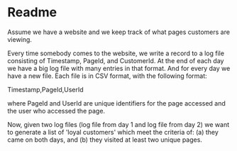 Readme
======

Assume we have a website and we keep track of what pages customers are viewing.

Every time somebody comes to the website, we write a record to a log file consisting of Timestamp, PageId, and
CustomerId. At the end of each day we have a big log file with many entries in that format. And for every day we
have a new file.  Each file is in CSV format, with the following format:
 
Timestamp,PageId,UserId

where PageId and UserId are unique identifiers for the page accessed and the user who accessed the page.

Now, given two log files (log file from day 1 and log file from day 2) we want to generate a list of 'loyal customers'
which meet the criteria of: (a) they came on both days, and (b) they visited at least two unique pages.
